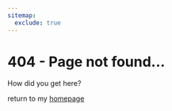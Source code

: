 ```yaml
---
sitemap:
  exclude: true
---
```


# 404 - Page not found...

How did you get here?

return to my [homepage](./README.md)